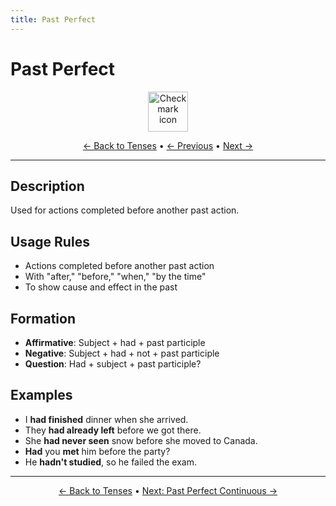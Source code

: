```yaml
---
title: Past Perfect
---
```


# Past Perfect

<div align="center">
  <img src="https://cdn.jsdelivr.net/gh/twitter/twemoji@14.0.2/assets/72x72/2714.png" alt="Check mark icon" width="64">
</div>

<div align="center">

[← Back to Tenses](./) • [← Previous](06-past-continuous.md) • [Next →](08-past-perfect-continuous.md)

</div>

---

## Description
Used for actions completed before another past action.

## Usage Rules
- Actions completed before another past action
- With "after," "before," "when," "by the time"
- To show cause and effect in the past

## Formation
- **Affirmative**: Subject + had + past participle
- **Negative**: Subject + had + not + past participle
- **Question**: Had + subject + past participle?

## Examples
- I **had finished** dinner when she arrived.
- They **had already left** before we got there.
- She **had never seen** snow before she moved to Canada.
- **Had** you **met** him before the party?
- He **hadn't studied**, so he failed the exam.

---

<div align="center">

[← Back to Tenses](./) • [Next: Past Perfect Continuous →](08-past-perfect-continuous.md)

</div>
